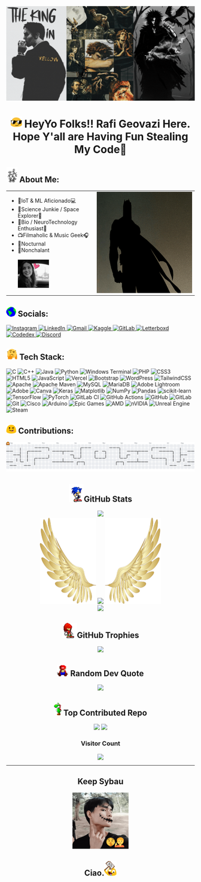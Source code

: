<img src="WBanner.gif" style="max-width: 100%;" />

<h1 align="center"><img src="emoji/blob-cool.gif" width="30"/> HeyYo Folks!! Rafi Geovazi Here. Hope Y'all are Having Fun Stealing My Code🤞</h1>

## <img src="emoji/rabbit-dance_pbj.gif" width="30"/> About Me:
<table>
  <tr>
    <td align="left" valign="top">
      <ul>
        <li>🤖IoT & ML Aficionado💻</li>
        <li>🚀Science Junkie / Space Explorer🔭</li>
        <li>🧬Bio / NeuroTechnology Enthusiast🧠</li>
        <li>📺Filmaholic & Music Geek🎧</li>
        <li>🦇Nocturnal</li>
        <li>🥷Nonchalant</li>
        <br/>
        <img src="MyWife.gif" width="83" height="75" />
      </ul>
    </td>
    <td align="right" valign="top">
      <img src="GeoTheBatman.gif" width="390" height="270" />
    </td>
  </tr>
</table>

## <img src="emoji/earth.gif" width="26"/> Socials:

<p align="left">
  <a href="https://www.instagram.com/rafi.geo?igsh=MXRxcnMwcHVuYXd1Ng==" target="_blank">
    <img src="https://img.shields.io/badge/Instagram-%23E4405F.svg?style=for-the-badge&logo=Instagram&logoColor=white" alt="Instagram"/>
  </a>
  <a href="www.linkedin.com/in/rafi-geovazi-b78425304" target="_blank">
    <img src="https://img.shields.io/badge/LinkedIn-%230077B5.svg?style=for-the-badge&logo=linkedin&logoColor=white" alt="LinkedIn"/>
  </a>
  <a href="mailto:rafigeovazi1@gmail.com" target="_blank">
    <img src="https://img.shields.io/badge/Gmail-D14836?style=for-the-badge&logo=gmail&logoColor=white" alt="Gmail"/>
  </a>
  <a href="https://www.kaggle.com/rafigeovazi" target="_blank">
    <img src="https://img.shields.io/badge/Kaggle-20BEFF?style=for-the-badge&logo=kaggle&logoColor=white" alt="Kaggle"/>
  </a>
  <a href="https://gitlab.com/rafigeovazi" target="_blank">
    <img src="https://img.shields.io/badge/GitLab-FC6D26?style=for-the-badge&logo=gitlab&logoColor=white" alt="GitLab"/>
  </a>
  <a href="https://boxd.it/cpvMp" target="_blank">
    <img src="https://img.shields.io/badge/Letterboxd-181818?style=for-the-badge&logo=letterboxd&logoColor=00E054" alt="Letterboxd"/>
  </a>
  <a href="https://www.codedex.io/@G-TheConqueror" target="_blank">
    <img src="https://img.shields.io/badge/Codedex-FFFF00?style=for-the-badge&logo=&logoColor=white&labelColor=000000" alt="Codedex"/>
  </a>
  <a href="https://discordapp.com/users/geo_gosling" target="_blank">
    <img src="https://img.shields.io/badge/Discord-5865F2?style=for-the-badge&logo=discord&logoColor=white" alt="Discord"/>
  </a>
</p>

## <img src="hmmm.gif" width="30"/> Tech Stack:

![C](https://img.shields.io/badge/c-%2300599C.svg?style=for-the-badge&logo=c&logoColor=white) ![C++](https://img.shields.io/badge/c++-%2300599C.svg?style=for-the-badge&logo=c%2B%2B&logoColor=white) ![Java](https://img.shields.io/badge/java-%23ED8B00.svg?style=for-the-badge&logo=openjdk&logoColor=white) ![Python](https://img.shields.io/badge/python-3670A0?style=for-the-badge&logo=python&logoColor=ffdd54) ![Windows Terminal](https://img.shields.io/badge/Windows%20Terminal-%234D4D4D.svg?style=for-the-badge&logo=windows-terminal&logoColor=white) ![PHP](https://img.shields.io/badge/php-%23777BB4.svg?style=for-the-badge&logo=php&logoColor=white) ![CSS3](https://img.shields.io/badge/css3-%231572B6.svg?style=for-the-badge&logo=css3&logoColor=white) ![HTML5](https://img.shields.io/badge/html5-%23E34F26.svg?style=for-the-badge&logo=html5&logoColor=white) ![JavaScript](https://img.shields.io/badge/javascript-%23323330.svg?style=for-the-badge&logo=javascript&logoColor=%23F7DF1E) ![Vercel](https://img.shields.io/badge/vercel-%23000000.svg?style=for-the-badge&logo=vercel&logoColor=white) ![Bootstrap](https://img.shields.io/badge/bootstrap-%238511FA.svg?style=for-the-badge&logo=bootstrap&logoColor=white) ![WordPress](https://img.shields.io/badge/WordPress-%23117AC9.svg?style=for-the-badge&logo=WordPress&logoColor=white) ![TailwindCSS](https://img.shields.io/badge/tailwindcss-%2338B2AC.svg?style=for-the-badge&logo=tailwind-css&logoColor=white) ![Apache](https://img.shields.io/badge/apache-%23D42029.svg?style=for-the-badge&logo=apache&logoColor=white) ![Apache Maven](https://img.shields.io/badge/Apache%20Maven-C71A36?style=for-the-badge&logo=Apache%20Maven&logoColor=white) ![MySQL](https://img.shields.io/badge/mysql-4479A1.svg?style=for-the-badge&logo=mysql&logoColor=white) ![MariaDB](https://img.shields.io/badge/MariaDB-003545?style=for-the-badge&logo=mariadb&logoColor=white) ![Adobe Lightroom](https://img.shields.io/badge/Adobe%20Lightroom-31A8FF.svg?style=for-the-badge&logo=Adobe%20Lightroom&logoColor=white) ![Adobe](https://img.shields.io/badge/adobe-%23FF0000.svg?style=for-the-badge&logo=adobe&logoColor=white) ![Canva](https://img.shields.io/badge/Canva-%2300C4CC.svg?style=for-the-badge&logo=Canva&logoColor=white) ![Keras](https://img.shields.io/badge/Keras-%23D00000.svg?style=for-the-badge&logo=Keras&logoColor=white) ![Matplotlib](https://img.shields.io/badge/Matplotlib-%23ffffff.svg?style=for-the-badge&logo=Matplotlib&logoColor=black) ![NumPy](https://img.shields.io/badge/numpy-%23013243.svg?style=for-the-badge&logo=numpy&logoColor=white) ![Pandas](https://img.shields.io/badge/pandas-%23150458.svg?style=for-the-badge&logo=pandas&logoColor=white) ![scikit-learn](https://img.shields.io/badge/scikit--learn-%23F7931E.svg?style=for-the-badge&logo=scikit-learn&logoColor=white) ![TensorFlow](https://img.shields.io/badge/TensorFlow-%23FF6F00.svg?style=for-the-badge&logo=TensorFlow&logoColor=white) ![PyTorch](https://img.shields.io/badge/PyTorch-%23EE4C2C.svg?style=for-the-badge&logo=PyTorch&logoColor=white) ![GitLab CI](https://img.shields.io/badge/gitlab%20CI-%23181717.svg?style=for-the-badge&logo=gitlab&logoColor=white) ![GitHub Actions](https://img.shields.io/badge/github%20actions-%232671E5.svg?style=for-the-badge&logo=githubactions&logoColor=white) ![GitHub](https://img.shields.io/badge/github-%23121011.svg?style=for-the-badge&logo=github&logoColor=white) ![GitLab](https://img.shields.io/badge/gitlab-%23181717.svg?style=for-the-badge&logo=gitlab&logoColor=white) ![Git](https://img.shields.io/badge/git-%23F05033.svg?style=for-the-badge&logo=git&logoColor=white) ![Cisco](https://img.shields.io/badge/cisco-%23049fd9.svg?style=for-the-badge&logo=cisco&logoColor=black) ![Arduino](https://img.shields.io/badge/-Arduino-00979D?style=for-the-badge&logo=Arduino&logoColor=white) ![Epic Games](https://img.shields.io/badge/epicgames-%23313131.svg?style=for-the-badge&logo=epicgames&logoColor=white) ![AMD](https://img.shields.io/badge/AMD-%23000000.svg?style=for-the-badge&logo=amd&logoColor=white) ![nVIDIA](https://img.shields.io/badge/nVIDIA-%2376B900.svg?style=for-the-badge&logo=nVIDIA&logoColor=white) ![Unreal Engine](https://img.shields.io/badge/unrealengine-%23313131.svg?style=for-the-badge&logo=unrealengine&logoColor=white) ![Steam](https://img.shields.io/badge/steam-%23000000.svg?style=for-the-badge&logo=steam&logoColor=white)

## <img src="emoji/blob_crazy_happy.gif" width="27"/> Contributions:

<picture>
  <source media="(prefers-color-scheme: dark)" srcset="https://raw.githubusercontent.com/rafigeovazi/rafigeovazi/output/pacman-contribution-graph-dark.svg">
  <img alt="pacman contribution graph" src="https://raw.githubusercontent.com/rafigeovazi/rafigeovazi/output/pacman-contribution-graph.svg">
</picture>

<div align="center">

## <img src="emoji/sonic-wait.gif" width="40"/>GitHub Stats

![](https://github-readme-stats.vercel.app/api?username=rafigeovazi&theme=algolia&hide_border=true&include_all_commits=true&count_private=false)<br/>
<img height="230" width="150" src="left.png"/>
![](https://nirzak-streak-stats.vercel.app/?user=rafigeovazi&theme=outrun&hide_border=true)
<img height="230" width="150" src="right.png"/><br/>
![](https://github-readme-stats.vercel.app/api/top-langs/?username=rafigeovazi&theme=neon&hide_border=true&include_all_commits=true&count_private=false&layout=compact)

## <img src="emoji/knuckles.gif" width="40"/>GitHub Trophies

![](https://github-profile-trophy.vercel.app/?username=rafigeovazi&theme=tokyonight&no-frame=true&no-bg=true&margin-w=4)

## <img src="emoji/mario_sleep.gif" width="30"/> Random Dev Quote

![](https://quotes-github-readme.vercel.app/api?type=vetical&theme=dark)

## <img src="emoji/yoshi_spin.gif" width="20"/> Top Contributed Repo

![](https://github-contributor-stats.vercel.app/api?username=rafigeovazi&limit=5&theme=midnight-purple&combine_all_yearly_contributions=true)
[![](https://visitcount.itsvg.in/api?id=rafigeovazi&icon=4&color=0)](https://visitcount.itsvg.in)
<h3>Visitor Count</h3>
<p align="center"><img align="center" src="https://profile-counter.glitch.me/{rafigeovazi}/count.svg" /></p>

---
## Keep Sybau
<img src="sigma.gif" width="150" height="150" />

## Ciao.<img src="emoji/xd-blob.gif" width="33"/>
